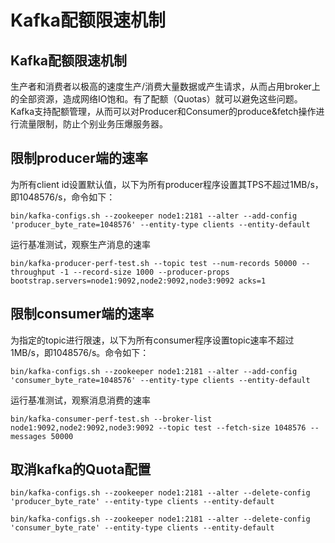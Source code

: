 # Kafka配额限速机制

## Kafka配额限速机制
生产者和消费者以极高的速度生产/消费大量数据或产生请求，从而占用broker上的全部资源，造成网络IO饱和。有了配额（Quotas）就可以避免这些问题。Kafka支持配额管理，从而可以对Producer和Consumer的produce&fetch操作进行流量限制，防止个别业务压爆服务器。

## 限制producer端的速率

为所有client id设置默认值，以下为所有producer程序设置其TPS不超过1MB/s，即1048576/s，命令如下：

	bin/kafka-configs.sh --zookeeper node1:2181 --alter --add-config 'producer_byte_rate=1048576' --entity-type clients --entity-default
	
运行基准测试，观察生产消息的速率

	bin/kafka-producer-perf-test.sh --topic test --num-records 50000 --throughput -1 --record-size 1000 --producer-props bootstrap.servers=node1:9092,node2:9092,node3:9092 acks=1
	
## 限制consumer端的速率

为指定的topic进行限速，以下为所有consumer程序设置topic速率不超过1MB/s，即1048576/s。命令如下：

	bin/kafka-configs.sh --zookeeper node1:2181 --alter --add-config 'consumer_byte_rate=1048576' --entity-type clients --entity-default
	
运行基准测试，观察消息消费的速率

	bin/kafka-consumer-perf-test.sh --broker-list node1:9092,node2:9092,node3:9092 --topic test --fetch-size 1048576 --messages 50000
	
## 取消kafka的Quota配置

	bin/kafka-configs.sh --zookeeper node1:2181 --alter --delete-config 'producer_byte_rate' --entity-type clients --entity-default
	
	bin/kafka-configs.sh --zookeeper node1:2181 --alter --delete-config 'consumer_byte_rate' --entity-type clients --entity-default